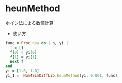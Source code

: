 heunMethod
==========
ホイン法による数値計算

* 使い方

```ruby
func = Proc.new do | n, yi |
  f = []
  f[0] = yi[0]
  f[1] = yi[1]
  next f
end
yi = [1.0, 1.0] 
yi_1 =  Num4SimDiffLib.heunMethod(yi, 0.001, func)
```

